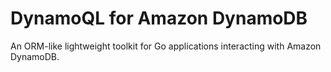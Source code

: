 # DynamoQL for Amazon DynamoDB
An ORM-like lightweight toolkit for Go applications interacting with Amazon DynamoDB.
